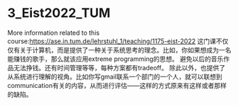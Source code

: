 # 3_Eist2022_TUM
More information related to this course:https://ase.in.tum.de/lehrstuhl_1/teaching/1175-eist-2022
这门课不仅仅有关于计算机，而是提供了一种关于系统思考的理念。比如，你如果想成为一名能赚钱的歌手，那么就该应用extreme programming的思想。
避免以后的音乐作品无法挣钱。还有时间管理等等，每种方案都有tradeoff。
除此以外，也提供了从系统进行理解的视角。比如你写gmail联系一个部门的一个人，就可以联想到communication有关的内容，从而进行评估——这样的方式原来有这样或者那样的缺陷。

